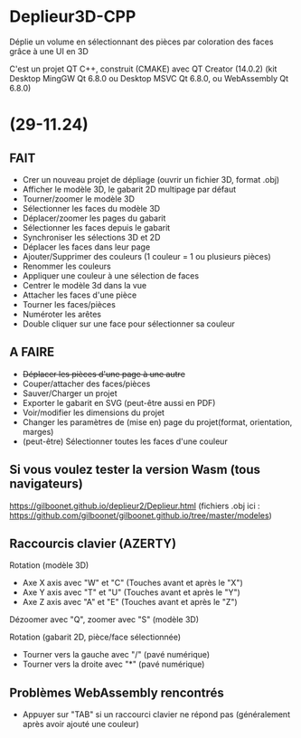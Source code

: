 #  Deplieur3D-CPP
Déplie un volume en sélectionnant des pièces par coloration des faces grâce à une UI en 3D

C'est un projet QT C++, construit (CMAKE) avec QT Creator (14.0.2)
(kit Desktop MingGW Qt 6.8.0 ou Desktop MSVC Qt 6.8.0, ou  WebAssembly Qt 6.8.0)

# (29-11.24)
## FAIT
- Crer un nouveau projet de dépliage (ouvrir un fichier 3D, format .obj)
- Afficher le modèle 3D, le gabarit 2D multipage par défaut
- Tourner/zoomer le modèle 3D
- Sélectionner les faces du modèle 3D
- Déplacer/zoomer les pages du gabarit
- Sélectionner les faces depuis le gabarit
- Synchroniser les sélections 3D et 2D
- Déplacer les faces dans leur page
- Ajouter/Supprimer des couleurs (1 couleur = 1 ou plusieurs pièces)
- Renommer les couleurs
- Appliquer une couleur à une sélection de faces
- Centrer le modèle 3d dans la vue
- Attacher les faces d'une pièce
- Tourner les faces/pièces
- Numéroter les arêtes
- Double cliquer sur une face pour sélectionner sa couleur

## A FAIRE
- ~~Déplacer les pièces d'une page à une autre~~
- Couper/attacher des faces/pièces
- Sauver/Charger un projet
- Exporter le gabarit en SVG (peut-être aussi en PDF)
- Voir/modifier les dimensions du projet
- Changer les paramètres de (mise en) page du projet(format, orientation, marges)
- (peut-être) Sélectionner toutes les faces d'une couleur

## Si vous voulez tester la version Wasm (tous navigateurs)
https://gilboonet.github.io/deplieur2/Deplieur.html
(fichiers .obj ici : https://github.com/gilboonet/gilboonet.github.io/tree/master/modeles)

## Raccourcis clavier (AZERTY)

Rotation (modèle 3D)
- Axe X axis avec "W" et "C" (Touches avant et après le "X")
- Axe Y axis avec "T" et "U" (Touches avant et après le "Y")
- Axe Z axis avec "A" et "E" (Touches avant et après le "Z")

Dézoomer avec "Q", zoomer avec "S" (modèle 3D)

Rotation (gabarit 2D, pièce/face sélectionnée)
- Tourner vers la gauche avec "/" (pavé numérique)
- Tourner vers la droite avec "*" (pavé numérique)

## Problèmes WebAssembly rencontrés
- Appuyer sur "TAB" si un raccourci clavier ne répond pas (généralement après avoir ajouté une couleur)
